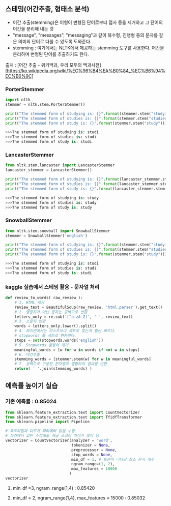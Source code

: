 ## 스테밍(어간추출, 형태소 분석)

- 어간 추출(stemming)은 어형이 변형된 단어로부터 접사 등을 제거하고 그 단어의 어간을 분리해 내는 것
- "message", "messages", "messaging"과 같이 복수형, 진행형 등의 문자를 같은 의미의 단어로 다룰 수 있도록 도와준다.
- stemming : 여기에서는 NLTK에서 제공하는 stemming 도구를 사용한다. 어간을 분리하며 변형된 단어를 추출하기도 한다.

출처 : [어간 추출 - 위키백과, 우리 모두의 백과사전][https://ko.wikipedia.org/wiki/%EC%96%B4%EA%B0%84_%EC%B6%94%EC%B6%9C]  



### PorterStemmer

~~~python
import nltk
stemmer = nltk.stem.PorterStemmer()

print("The stemmed form of studying is: {}".format(stemmer.stem("studying")))
print("The stemmed form of studies is: {}".format(stemmer.stem("studies")))
print("The stemmed form of study is: {}".format(stemmer.stem("study")))

>>>The stemmed form of studying is: studi
>>>The stemmed form of studies is: studi
>>>The stemmed form of study is: studi
~~~



### LancasterStemmer

~~~python
from nltk.stem.lancaster import LancasterStemmer
lancaster_stemmer = LancasterStemmer()

print("The stemmed form of studying is: {}".format(lancaster_stemmer.stem("studying")))
print("The stemmed form of studies is: {}".format(lancaster_stemmer.stem("studies")))
print("The stemmed form of study is: {}".format(lancaster_stemmer.stem("study")))

>>>The stemmed form of studying is: study
>>>The stemmed form of studies is: study
>>>The stemmed form of study is: study
~~~



### SnowballStemmer

~~~python
from nltk.stem.snowball import SnowballStemmer
stemmer = SnowballStemmer('english')

print("The stemmed form of studying is: {}".format(stemmer.stem("studying")))
print("The stemmed form of studies is: {}".format(stemmer.stem("studies")))
print("The stemmed form of study is: {}".format(stemmer.stem("study")))

>>>The stemmed form of studying is: studi
>>>The stemmed form of studies is: studi
>>>The stemmed form of study is: studi
~~~



### kaggle 실습에서 스테밍 활용 - 문자열 처리

~~~python
def review_to_words( raw_review ):
    # 1. HTML 제거
    review_text = BeautifulSoup(raw_review, 'html.parser').get_text()
    # 2. 영문자가 아닌 문자는 공백으로 변환
    letters_only = re.sub('[^a-zA-Z]', ' ', review_text)
    # 3. 소문자 변환
    words = letters_only.lower().split()
    # 4. 파이썬에서는 리스트보다 세트로 찾는게 훨씬 빠르다.
    # stopwords 를 세트로 변환한다.
    stops = set(stopwords.words('english'))
    # 5. Stopwords 불용어 제거
    meaningful_words = [w for w in words if not w in stops]
    # 6. 어간추출
    stemming_words = [stemmer.stem(w) for w in meaningful_words]
    # 7. 공백으로 구분된 문자열로 결합하여 결과를 반환
    return( ' '.join(stemming_words) )
~~~



## 예측률 높이기 실습

### 기존 예측률 : 0.85024

~~~python
from sklearn.feature_extraction.text import CountVectorizer
from sklearn.feature_extraction.text import TfidfTransformer
from sklearn.pipeline import Pipeline

# 튜토리얼과 다르게 파라메터 값을 수정
# 파라메터 값만 수정해도 캐글 스코어 차이가 많이 남
vectorizer = CountVectorizer(analyzer = 'word', 
                             tokenizer = None,
                             preprocessor = None, 
                             stop_words = None, 
                             min_df = 1, # 토큰이 나타날 최소 문서 개수
                             ngram_range=(1, 2),
                             max_features = 10000
                            )
vectorizer
~~~



1. min_df =3, ngram_range(1,4) : 0.85420

2. min_df = 2, ngram_range(1,4), max_features = 15000 : 0.85032
